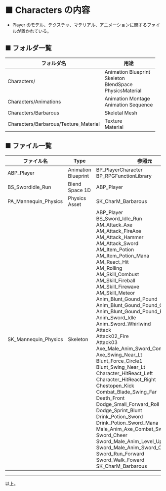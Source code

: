 # ■ Characters の内容
* Player のモデル、テクスチャ、マテリアル、アニメーションに関するファイルが置かれている。

## ■ フォルダ一覧
| フォルダ名 | 用途 |
| ----- | ----- |
| Characters/ | Animation Blueprint<br>Skeleton<br>BlendSpace<br>PhysicsMaterial |
| Characters/Animations | Animation Montage<br>Animation Sequence |
| Characters/Barbarous | Skeletal Mesh |
| Characters/Barbarous/Texture_Material | Texture<br>Material |

## ■ ファイル一覧

| ファイル名 | Type | 参照元 |
| ----- | ----- | ----- |
| ABP_Player | Animation Blueprint | BP_PlayerCharacter<br>BP_RPGFunctionLibrary |
| BS_SwordIdle_Run | Blend Space 1D | ABP_Player |
| PA_Mannequin_Physics | Physics Asset | SK_CharM_Barbarous |
| SK_Mannequin_Physics | Skeleton | ABP_Player<br>BS_Sword_Idle_Run<br>AM_Attack_Axe<br>AM_Attack_FireAxe<br>AM_Attack_Hammer<br>AM_Attack_Sword<br>AM_Item_Potion<br>AM_Item_Potion_Mana<br>AM_React_Hit<br>AM_Rolling<br>AM_Skill_Combust<br>AM_Skill_Fireball<br>AM_Skill_Firewave<br>AM_Skill_Meteor<br>Anim_Blunt_Gound_Pound<br>Anim_Blunt_Gound_Pound_C<br>Anim_Blunt_Gound_Pound_Fire<br>Anim_Sword_Idle<br>Anim_Sword_Whirlwind<br>Attack<br>Attack02_Fire<br>Attack03<br>Axe_Male_Anim_Sword_Combat_Swing<br>Axe_Swing_Near_Lt<br>Blunt_Force_Circle1<br>Blunt_Swing_Near_Lt<br>Character_HitReact_Left<br>Character_HitReact_Right<br>Chestopen_Kick<br>Combat_Blade_Swing_Far<br>Death_Front<br>Dodge_Small_Forward_Roll<br>Dodge_Sprint_Blunt<br>Drink_Potion_Sword<br>Drink_Potion_Sword_Mana<br>Male_Anim_Axe_Combat_Swing<br>Sword_Cheer<br>Sword_Male_Anim_Level_Up_Transition<br>Sword_Male_Anim_Sword_Combat_Swing<br>Sword_Run_Forward<br>Sword_Walk_Foward<br>SK_CharM_Barbarous |

----
以上。
